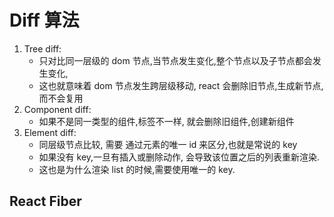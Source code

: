 # Diff 算法

1. Tree diff:
    - 只对比同一层级的 dom 节点,当节点发生变化,整个节点以及子节点都会发生变化,
    - 这也就意味着 dom 节点发生跨层级移动, react 会删除旧节点,生成新节点,而不会复用
2. Component diff:
    - 如果不是同一类型的组件,标签不一样, 就会删除旧组件,创建新组件
3. Element diff:
    - 同层级节点比较, 需要 通过元素的唯一 id 来区分,也就是常说的 key
    - 如果没有 key,一旦有插入或删除动作, 会导致该位置之后的列表重新渲染.
    - 这也是为什么渲染 list 的时候,需要使用唯一的 key.

## React Fiber
